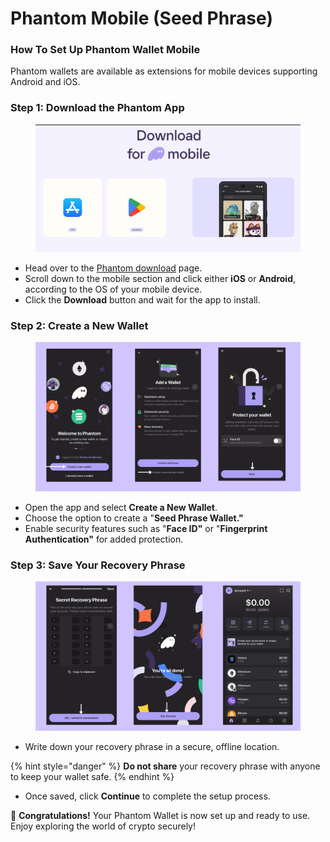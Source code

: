 # Phantom Mobile (Seed Phrase)

### How To Set Up Phantom Wallet Mobile <a href="#how-to-set-up-phantom-wallet" id="how-to-set-up-phantom-wallet"></a>

Phantom wallets are available as extensions for mobile devices supporting Android and iOS.

### Step 1: Download the Phantom App

<figure><img src="../../.gitbook/assets/image (1) (1) (1) (1).png" alt=""><figcaption></figcaption></figure>

* Head over to the [Phantom download](https://phantom.app/download) page.
* Scroll down to the mobile section and click either **iOS** or **Android**, according to the OS of your mobile device.
* Click the **Download** button and wait for the app to install.

### Step 2: Create a New Wallet

<figure><img src="../../.gitbook/assets/Phantom.png" alt=""><figcaption></figcaption></figure>

* Open the app and select **Create a New Wallet**.
* Choose the option to create a "**Seed Phrase Wallet."**
* Enable security features such as "**Face ID"** or "**Fingerprint Authentication"** for added protection.

### Step 3: Save Your Recovery Phrase

<figure><img src="../../.gitbook/assets/seed.png" alt=""><figcaption></figcaption></figure>

* Write down your recovery phrase in a secure, offline location.

{% hint style="danger" %}
**Do not share** your recovery phrase with anyone to keep your wallet safe.
{% endhint %}

* Once saved, click **Continue** to complete the setup process.

🎉 **Congratulations!** Your Phantom Wallet is now set up and ready to use. Enjoy exploring the world of crypto securely!
